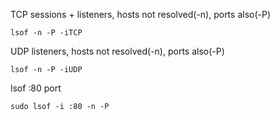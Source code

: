 
TCP sessions + listeners, hosts not resolved(-n), ports also(-P)
```
lsof -n -P -iTCP
```

UDP listeners, hosts not resolved(-n), ports also(-P)
```
lsof -n -P -iUDP
```

lsof :80 port
```
sudo lsof -i :80 -n -P
```
